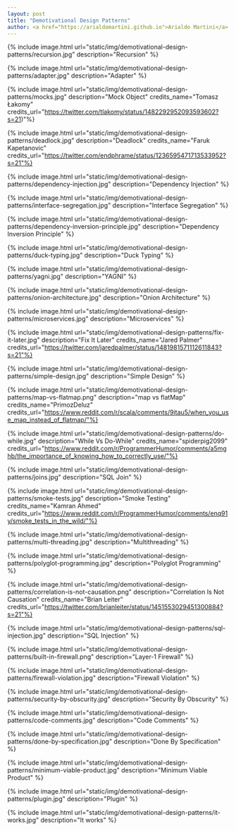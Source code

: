 ```yaml
---
layout: post
title: "Demotivational Design Patterns"
author: <a href="https://arialdomartini.github.io">Arialdo Martini</a>
---
```

{% include image.html url="static/img/demotivational-design-patterns/recursion.jpg" description="Recursion" %}
<!--more-->

{% include image.html url="static/img/demotivational-design-patterns/adapter.jpg" description="Adapter" %}


{% include image.html url="static/img/demotivational-design-patterns/mocks.jpg" description="Mock Object" credits_name="Tomasz Łakomy" credits_url="https://twitter.com/tlakomy/status/1482292952093593602?s=21)"%}

{% include image.html url="static/img/demotivational-design-patterns/deadlock.jpg" description="Deadlock" credits_name="Faruk Kapetanovic" credits_url="https://twitter.com/endphrame/status/1236595471713533952?s=21"%}

{% include image.html url="static/img/demotivational-design-patterns/dependency-injection.jpg" description="Dependency Injection" %}


{% include image.html url="static/img/demotivational-design-patterns/interface-segregation.jpg" description="Interface Segregation" %}

{% include image.html url="static/img/demotivational-design-patterns/dependency-inversion-principle.jpg" description="Dependency Inversion Principle" %}

{% include image.html url="static/img/demotivational-design-patterns/duck-typing.jpg" description="Duck Typing" %}

{% include image.html url="static/img/demotivational-design-patterns/yagni.jpg" description="YAGNI" %}

{% include image.html url="static/img/demotivational-design-patterns/onion-architecture.jpg" description="Onion Architecture" %}

{% include image.html url="static/img/demotivational-design-patterns/microservices.jpg" description="Microservices" %}



{% include image.html url="static/img/demotivational-design-patterns/fix-it-later.jpg" description="Fix It Later" credits_name="Jared Palmer" credits_url="https://twitter.com/jaredpalmer/status/1481981571112611843?s=21"%}

{% include image.html url="static/img/demotivational-design-patterns/simple-design.jpg" description="Simple Design" %}


{% include image.html url="static/img/demotivational-design-patterns/map-vs-flatmap.png" description="map vs flatMap" credits_name="PrimozDeluz" credits_url="https://www.reddit.com/r/scala/comments/9itau5/when_you_use_map_instead_of_flatmap/"%}


{% include image.html url="static/img/demotivational-design-patterns/do-while.jpg" description="While Vs Do-While" credits_name="spiderpig2099" credits_url="https://www.reddit.com/r/ProgrammerHumor/comments/a5mghb/the_importance_of_knowing_how_to_correctly_use/"%}


{% include image.html url="static/img/demotivational-design-patterns/joins.jpg" description="SQL Join" %}


<!-- {% include image.html url="static/img/demotivational-design-patterns/try-catch.png" description="Try / Catch" credits_name="Daniele Trambusti" credits_url="https://twitter.com/dannyturmoils"%} -->

{% include image.html url="static/img/demotivational-design-patterns/smoke-tests.jpg" description="Smoke Testing" credits_name="Kamran Ahmed" credits_url="https://www.reddit.com/r/ProgrammerHumor/comments/enq91y/smoke_tests_in_the_wild/"%}


{% include image.html url="static/img/demotivational-design-patterns/multi-threading.jpg" description="Multithreading" %}

{% include image.html url="static/img/demotivational-design-patterns/polyglot-programming.jpg" description="Polyglot Programming" %}

{% include image.html url="static/img/demotivational-design-patterns/correlation-is-not-causation.png" description="Correlation Is Not Causation" credits_name="Brian Leiter" credits_url="https://twitter.com/brianleiter/status/1451553029451300884?s=21"%}

{% include image.html url="static/img/demotivational-design-patterns/sql-injection.jpg" description="SQL Injection" %}

{% include image.html url="static/img/demotivational-design-patterns/built-in-firewall.png" description="Layer-1 Firewall" %}

{% include image.html url="static/img/demotivational-design-patterns/firewall-violation.jpg" description="Firewall Violation" %}

{% include image.html url="static/img/demotivational-design-patterns/security-by-obscurity.jpg" description="Security By Obscurity" %}


{% include image.html url="static/img/demotivational-design-patterns/code-comments.jpg" description="Code Comments" %}

{% include image.html url="static/img/demotivational-design-patterns/done-by-specification.jpg" description="Done By Specification" %}

{% include image.html url="static/img/demotivational-design-patterns/minimum-viable-product.jpg" description="Minimum Viable Product" %}

{% include image.html url="static/img/demotivational-design-patterns/plugin.jpg" description="Plugin" %}

{% include image.html url="static/img/demotivational-design-patterns/it-works.jpg" description="It works" %}
